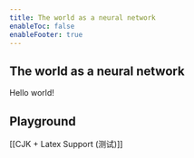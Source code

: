 ```yaml
---
title: The world as a neural network
enableToc: false
enableFooter: true
---
```


## The world as a neural network

Hello world!

## Playground 

[[CJK + Latex Support (测试)]]
